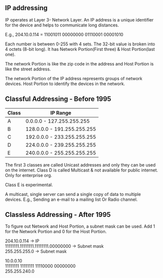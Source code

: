 ## IP addressing

IP operates at Layer 3- Network Layer. An IP address is a unique identifier for the device and helps to communicate long distances.

E.g.,
204.10.0.114 = 11001011 00000000 01110001 00001010

Each number is between 0-255 with 4 sets. The 32-bit value is broken into 4 octets (8-bit long). It has Network Portion(First three) & Host Portion(last one).

The network Portion is like the zip code in the address and Host Portion is like the street address.

The network Portion of the IP address represents groups of network devices. Host Portion to identify the devices in the network.

## Classful Addressing - Before 1995

Class | IP Range
--- | --- |
A | 0.0.0.0 - 127.255.255.255
B | 128.0.0.0 - 191.255.255.255
C | 192.0.0.0 - 233.255.255.255
D | 224.0.0.0 - 239.255.255.255
E | 240.0.0.0 - 255.255.255.255

The first 3 classes are called Unicast addresses and only they can be used on the internet. Class D is called Multicast & not available for public internet. Only for enterprise org.

Class E is experimental.

A multicast, single server can send a single copy of data to multiple devices.
E.g., Sending an e-mail to a mailing list Or Radio channel.

## Classless Addressing - After 1995

To figure out Network and Host Portion, a subnet mask can be used. Add 1 for the Network Portion and 0 for the Host Portion.  

204.10.0.114   -> IP  
11111111.11111111.11111111.00000000 -> Subnet mask  
255.255.255.0  -> Subnet mask  

10.0.0.10  
11111111 11111111 11110000 00000000  
255.255.240.0  
